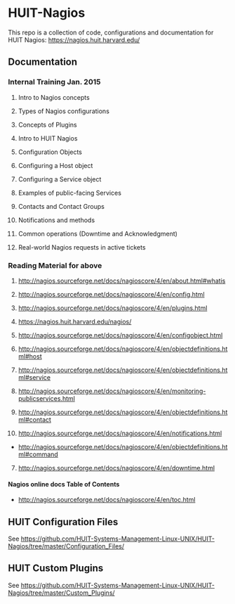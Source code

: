 # HUIT-Nagios

This repo is a collection of code, configurations and documentation for HUIT Nagios: https://nagios.huit.harvard.edu/


## Documentation


### Internal Training Jan. 2015

1. Intro to Nagios concepts
  1. Types of Nagios configurations
  2. Concepts of Plugins

2. Intro to HUIT Nagios

3. Configuration Objects
  1. Configuring a Host object
  2. Configuring a Service object

4. Examples of public-facing Services

5. Contacts and Contact Groups

6. Notifications and methods

7. Common operations (Downtime and Acknowledgment)

8. Real-world Nagios requests in active tickets


### Reading Material for above

1. http://nagios.sourceforge.net/docs/nagioscore/4/en/about.html#whatis
  1. http://nagios.sourceforge.net/docs/nagioscore/4/en/config.html
  2. http://nagios.sourceforge.net/docs/nagioscore/4/en/plugins.html

2. https://nagios.huit.harvard.edu/nagios/

3. http://nagios.sourceforge.net/docs/nagioscore/4/en/configobject.html
  1. http://nagios.sourceforge.net/docs/nagioscore/4/en/objectdefinitions.html#host
  2. http://nagios.sourceforge.net/docs/nagioscore/4/en/objectdefinitions.html#service

4. http://nagios.sourceforge.net/docs/nagioscore/4/en/monitoring-publicservices.html

5. http://nagios.sourceforge.net/docs/nagioscore/4/en/objectdefinitions.html#contact

6. http://nagios.sourceforge.net/docs/nagioscore/4/en/notifications.html
  * http://nagios.sourceforge.net/docs/nagioscore/4/en/objectdefinitions.html#command

7. http://nagios.sourceforge.net/docs/nagioscore/4/en/downtime.html


#### Nagios online docs Table of Contents

- http://nagios.sourceforge.net/docs/nagioscore/4/en/toc.html



## HUIT Configuration Files

See https://github.com/HUIT-Systems-Management-Linux-UNIX/HUIT-Nagios/tree/master/Configuration_Files/


## HUIT Custom Plugins

See https://github.com/HUIT-Systems-Management-Linux-UNIX/HUIT-Nagios/tree/master/Custom_Plugins/
